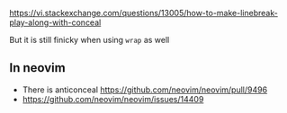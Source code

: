 https://vi.stackexchange.com/questions/13005/how-to-make-linebreak-play-along-with-conceal

But it is still finicky when using `wrap` as well

## In neovim

- There is anticonceal https://github.com/neovim/neovim/pull/9496  
- https://github.com/neovim/neovim/issues/14409
